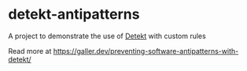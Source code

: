 # detekt-antipatterns

A project to demonstrate the use of [Detekt](https://detekt.github.io/detekt/) with custom rules

Read more at https://galler.dev/preventing-software-antipatterns-with-detekt/
